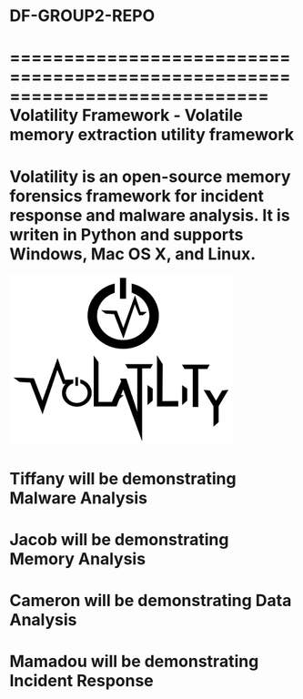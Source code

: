 # DF-GROUP2-REPO
============================================================================
Volatility Framework - Volatile memory extraction utility framework
============================================================================
# Volatility is an open-source memory forensics framework for incident response and malware analysis. It is writen in Python and supports Windows, Mac OS X, and Linux. #

![Volatility](volatility.png)


# Tiffany will be demonstrating Malware Analysis #

# Jacob will be demonstrating Memory Analysis #

# Cameron will be demonstrating Data Analysis #

# Mamadou will be demonstrating Incident Response #


